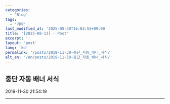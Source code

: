 ```yaml
---
categories:
  - 'Blog'
tags:
  - '기타'
last_modified_at: '2025-05-30T16:03:55+09:00'
title: '[2025-08-13] - Post'
excerpt: ''
layout: 'post'
lang: 'ko'
permalink: '/posts/2019-11-30-중단_자동_배너_서식/'
alt_en: '/en/posts/2019-11-30-중단_자동_배너_서식/'
---
```


## 중단 자동 배너 서식

2019-11-30 21:54:19

* * *

  

